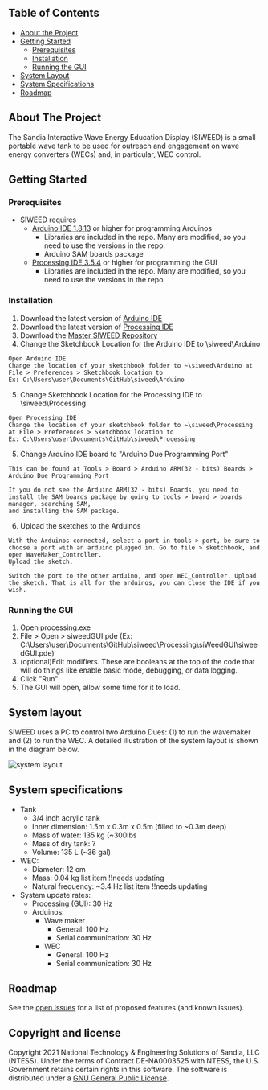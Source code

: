 <!-- TABLE OF CONTENTS -->
## Table of Contents

* [About the Project](#about-the-project)
* [Getting Started](#getting-started)
  * [Prerequisites](#prerequisites)
  * [Installation](#installation)
  *	[Running the GUI](#running-the-gui)
* [System Layout](#System-layout)
* [System Specifications](#System-Specifications)
* [Roadmap](#roadmap)


<!-- ABOUT THE PROJECT -->
## About The Project

The Sandia Interactive Wave Energy Education Display (SIWEED) is a small portable wave tank to be used for outreach and engagement on wave energy converters (WECs) and, in particular, WEC control.


<!-- GETTING STARTED -->
## Getting Started

### Prerequisites
- SIWEED requires 
	- [Arduino IDE 1.8.13](https://www.arduino.cc/en/main/software) or higher for programming Arduinos
		- Libraries are included in the repo. Many are modified, so you need to use the versions in the repo.
		- Arduino SAM boards package
	- [Processing IDE 3.5.4](https://processing.org/download/) or higher for programming the GUI
		- Libraries are included in the repo. Many are modified, so you need to use the versions in the repo.


### Installation

1. Download the latest version of [Arduino IDE](https://www.arduino.cc/en/main/software) 
2. Download the latest version of [Processing IDE](https://processing.org/download/)
3. Download the [Master SIWEED Repository](https://github.com/SNL-WaterPower/siweed/tree/master)
4. Change the Sketchbook Location for the Arduino IDE to \siweed\Arduino
```
Open Arduino IDE
Change the location of your sketchbook folder to ~\siweed\Arduino at File > Preferences > Sketchbook location to 
Ex: C:\Users\user\Documents\GitHub\siweed\Arduino
```
5. Change Sketchbook Location for the Processing IDE to \siweed\Processing
```
Open Processing IDE
Change the location of your sketchbook folder to ~\siweed\Processing at File > Preferences > Sketchbook location to 
Ex: C:\Users\user\Documents\GitHub\siweed\Processing
```
5. Change Arduino IDE board to "Arduino Due Programming Port"
```
This can be found at Tools > Board > Arduino ARM(32 - bits) Boards > Arduino Due Programming Port

If you do not see the Arduino ARM(32 - bits) Boards, you need to install the SAM boards package by going to tools > board > boards manager, searching SAM, 
and installing the SAM package.
```
6. Upload the sketches to the Arduinos
```
With the Arduinos connected, select a port in tools > port, be sure to choose a port with an arduino plugged in. Go to file > sketchbook, and open WaveMaker_Controller.
Upload the sketch. 

Switch the port to the other arduino, and open WEC_Controller. Upload the sketch. That is all for the arduinos, you can close the IDE if you wish.
```
<!-- Running the GUI -->
### Running the GUI
1. Open processing.exe 
2. File > Open > siweedGUI.pde (Ex: C:\Users\user\Documents\GitHub\siweed\Processing\siWeedGUI\siweedGUI.pde)
3. (optional)Edit modifiers. These are booleans at the top of the code that will do things like enable basic mode, debugging, or data logging.
4. Click "Run"
5. The GUI will open, allow some time for it to load. 

<!-- System layout -->
## System layout
SIWEED uses a PC to control two Arduino Dues: (1) to run the wavemaker and (2) to run the WEC.
A detailed illustration of the system layout is shown in the diagram below.

![system layout](https://github.com/SNL-WaterPower/siweed/blob/hardwareX_paper/documentation/diagrams/System%20Layout.png)
<!-- System Specifications -->
## System specifications
 - Tank
 	- 3/4 inch acrylic tank
 	- Inner dimension: 1.5m x 0.3m x 0.5m (filled to ~0.3m deep)
 	- Mass of water: 135 kg (~300lbs
 	- Mass of dry tank: ?
 	- Volume: 135 L (~36 gal)
 - WEC: 
 	- Diameter: 12 cm
   	- Mass: 0.04 kg list item		!!needs updating
   	- Natural frequency: ~3.4 Hz list item	!!needs updating
 - System update rates:
 	- Processing (GUI): 30 Hz
 	- Arduinos:
 		- Wave maker
 			- General: 100 Hz
 			- Serial communication: 30 Hz
 		- WEC
 			- General: 100 Hz
 			- Serial communication: 30 Hz


<!-- ROADMAP -->
## Roadmap

See the [open issues](https://github.com/SNL-WaterPower/siweed/issues) for a list of proposed features (and known issues).

## Copyright and license
Copyright 2021 National Technology & Engineering Solutions of Sandia, LLC (NTESS).
Under the terms of Contract DE-NA0003525 with NTESS, the U.S. Government retains certain rights in this software.
The software is distributed under a [GNU General Public License](COPYING).
